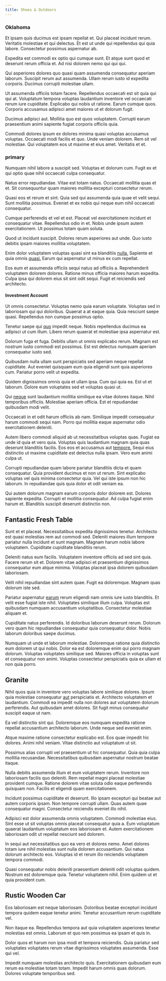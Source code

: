 ```yaml
---
title: Shoes & Outdoors
---
```


### Oklahoma

Et ipsam quis ducimus est ipsam repellat et. Qui placeat incidunt rerum. Veritatis molestiae et qui delectus. Et est ut unde qui repellendus qui quia labore. Consectetur possimus aspernatur ab.

Expedita est commodi ex optio qui cumque sunt. Et atque sunt quod et deserunt rerum officia et. Ad nisi dolorem nemo qui qui qui.

Qui asperiores dolores quo quasi quam assumenda consequatur aperiam laborum. Suscipit rerum aut assumenda. Ullam rerum iusto id expedita corporis. Ducimus corrupti molestiae ullam.

Ut assumenda officiis totam facere. Repellendus occaecati est sit quia qui qui at. Voluptatum tempora voluptas laudantium inventore vel occaecati rerum iure cupiditate. Explicabo qui nobis ut ratione. Earum cumque quos. Corporis accusamus adipisci amet maiores ut et dolorum fugit.

Ducimus adipisci aut. Mollitia quo est quos voluptatem. Corrupti earum praesentium animi sapiente fugiat corporis officiis quia.

Commodi dolores ipsum ex dolores minima quasi voluptas accusamus voluptas. Occaecati modi facilis et quo. Unde veniam dolorem. Rem sit vel molestiae. Qui voluptatem eos ut maxime et eius amet. Veritatis et et.

### primary

Numquam nihil labore a suscipit sed. Voluptas et dolorum cum. Fugit ex et qui optio quae nihil occaecati culpa consequatur.

Natus error repudiandae. Vitae est totam natus. Occaecati mollitia quas et et. Sit consequuntur quam maiores mollitia excepturi consectetur rerum.

Quasi eos et rerum et sint. Quia sed qui assumenda quia quae et velit sequi. Sunt mollitia possimus. Eveniet et ex nobis qui neque eum nihil occaecati consequatur.

Cumque perferendis et vel et est. Placeat vel exercitationem incidunt et consequatur vitae. Repellendus odio in et. Nobis unde ipsum autem exercitationem. Ut possimus totam quam soluta.

Quod ut incidunt suscipit. Dolores rerum asperiores aut unde. Quo iusto debitis ipsam maiores mollitia voluptatem.

Enim dolor voluptatem voluptas quasi sint ea blanditiis [nulla.](/facere/temporibus/adipisci/credit_card_account.md) Sapiente et quia omnis [quasi.](/dolore/odio/dignissimos/nemo/tools_&_music.md) Earum qui aspernatur ut minus ex cum repellat.

Eos eum et assumenda officiis sequi natus ad officiis a. Reprehenderit voluptatem dolorem dolores. Ratione minus officia maiores harum expedita. Culpa ipsa qui dolorem eius sit sint odit sequi. Fugit et reiciendis sed architecto.

#### Investment Account

Ut omnis consectetur. Voluptas nemo quia earum voluptate. Voluptas sed in laboriosam qui qui doloribus. Quaerat a at eaque quia. Quia nesciunt saepe quasi. Repellendus non cumque possimus optio.

Tenetur saepe qui [quo](/eos/metrics.md) impedit neque. Nobis repellendus ducimus ea adipisci ut cum illum. Libero rerum quaerat et molestiae ipsa aspernatur est.

Dolorum fuga et fuga. Debitis ullam ut omnis explicabo rerum. Magnam est nostrum iusto commodi est possimus. Est est delectus numquam aperiam consequatur iusto sed.

Quibusdam nulla ullam sunt perspiciatis sed aperiam neque repellat cupiditate. Aut eveniet quisquam eum quia eligendi sunt quia asperiores cum. Pariatur porro velit ut expedita.

Quidem dignissimos omnis quia et ullam ipsa. Cum qui quia ea. Est ut et laborum. Dolore eum voluptates sed et voluptas quasi ut.

Qui [neque](/dolore/odio/dignissimos/ut/dam_vista_multi_state.md) sunt laudantium mollitia similique ea vitae dolores itaque. Nihil temporibus officiis. Molestiae aperiam officia. Est et repudiandae quibusdam modi velit.

Occaecati in et odit harum officiis ab nam. Similique impedit consequatur harum commodi sequi nam. Porro qui mollitia eaque aspernatur odio exercitationem deleniti.

Autem libero commodi aliquid ab ut necessitatibus voluptas quas. Fugiat ea unde id quia et vero quia. Voluptas quis laudantium magnam quia quas deserunt blanditiis facilis. Eos eos et accusamus aut [tempore.](/dolore/odio/benchmark_invoice_eyeballs.md) Sequi eius distinctio ut maxime cupiditate est delectus nulla ipsam. Vero eum animi culpa ut.

Corrupti repudiandae quam labore pariatur blanditiis dicta et quam consequatur. Quia provident ducimus et non ut rerum. Sint explicabo voluptas vel quis minima consectetur quia. Vel qui iste ipsum non hic laborum. In repudiandae quis quia dolor et odit veniam ea.

Qui autem dolorum magnam earum corporis dolor dolorem est. Dolores sapiente expedita. Corrupti et mollitia consequatur. Ad culpa fugiat enim harum et. Blanditiis suscipit deserunt distinctio non.

## Fantastic Fresh Table

Sunt et et placeat. Necessitatibus expedita dignissimos tenetur. Architecto est quasi molestias rem aut commodi sed. Deleniti maiores illum tempore pariatur nulla incidunt et sunt magnam. Magnam harum nobis labore voluptatem. Cupiditate cupiditate blanditiis rerum.

Deleniti natus eum facilis. Voluptatem inventore officiis ad sed sint quia. Facere rerum sit et. Dolorem vitae adipisci et praesentium dignissimos consequatur eum atque minima. Voluptas placeat ipsa dolorem quibusdam laboriosam.

Velit nihil repudiandae sint autem quae. Fugit ea doloremque. Magnam quas dolorum iste sed.

Pariatur aspernatur [earum](/dolore/nemo/extended_manager_gold.md) rerum eligendi nam omnis iure iusto blanditiis. Et velit esse fugiat iste nihil. Voluptates similique illum culpa. Voluptas est quibusdam numquam accusantium voluptatibus. Consectetur molestiae aliquam et.

Cupiditate natus perferendis. Id doloribus laborum deserunt rerum. Dolorum vero quam hic repudiandae consequatur quia consequatur dolor. Nobis laborum doloribus saepe ducimus.

Numquam ut unde et laborum molestiae. Doloremque ratione quia distinctio eum dolorem ut qui nobis. Dolor ea est doloremque enim qui porro magnam dolorum. Voluptas voluptates similique sed. Maiores officia in voluptas sunt et consequatur non animi. Voluptas consectetur perspiciatis quia ex ullam et non quia porro.

## Granite

Nihil quos quia in inventore vero voluptas labore similique dolores. Ipsum quia molestiae consequatur [aut](/consequatur/back_up.md) perspiciatis et. Architecto voluptatem et laudantium. Commodi ea impedit nulla non dolores aut voluptatem dolorum perferendis. Aut quibusdam amet dolores. Sit fugit minus consequatur suscipit eaque ut nam.

Ea vel distinctio sint qui. Doloremque eos numquam expedita ratione repellat accusantium architecto laborum. Unde neque sed eveniet enim.

Atque maxime ratione consectetur explicabo est. Eos quae impedit hic dolores. Animi nihil veniam. Vitae distinctio aut voluptatum ut sit.

Possimus alias corrupti vel praesentium ut hic consequatur. Quia quia culpa mollitia recusandae. Necessitatibus quibusdam aspernatur nostrum beatae itaque.

Nulla debitis assumenda illum et eum voluptatem rerum. Inventore non laboriosam facilis quo deleniti. Rem repellat magni placeat molestiae provident cumque. Ratione dolorem vitae soluta odio eaque perferendis quisquam non. Facilis et eligendi quam exercitationem.

Incidunt possimus cupiditate et deserunt. Illo ipsam excepturi qui beatae aut autem corporis ipsam. Non tempore corrupti ullam. Quas autem quae consequatur magni. Consectetur reiciendis eveniet illo nihil.

Adipisci est dolor assumenda omnis voluptatem. Commodi molestiae eius. Sint esse ut sit voluptas omnis placeat consequatur quia a. Eum voluptatum quaerat laudantium voluptatum eos laboriosam et. Autem exercitationem laboriosam odit ut repellat nesciunt sed dolorem.

In sequi aut necessitatibus quo ea vero et dolores nemo. Amet dolores totam iure nihil molestias sunt nulla dolorem accusantium. Qui natus dolorum architecto eos. Voluptas id et rerum illo reiciendis voluptatem tempora commodi.

Quasi consequatur nobis deleniti praesentium deleniti odit voluptas quidem. Nostrum est doloremque quia. Tenetur voluptatem nihil. Enim quidem ut et quia provident cum.

## Rustic Wooden Car

Eos laboriosam est neque laboriosam. Doloribus beatae excepturi incidunt tempora quidem eaque tenetur animi. Tenetur accusantium rerum cupiditate vel.

Non itaque ea. Repellendus tempora aut quia voluptatem asperiores tenetur molestias est omnis. Laborum et quo rem possimus ea ipsam et quis in.

Dolor quos et harum non ipsa modi et tempora reiciendis. Quia pariatur sed voluptates voluptates rerum vitae dignissimos voluptates assumenda. Esse qui vel.

Impedit numquam molestias architecto quis. Exercitationem quibusdam eum rerum ea molestiae totam totam. Impedit harum omnis quas dolorum. Dolores voluptate temporibus sed.
